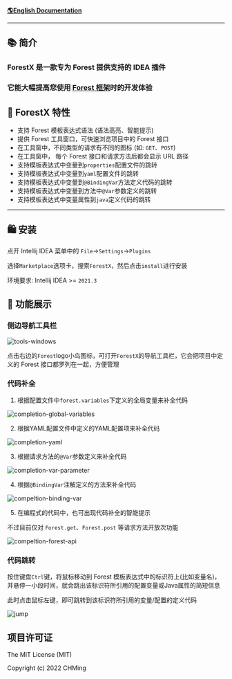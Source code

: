 [**🌎English Documentation**](README-EN.md)

-------------------------------------------------------------------------------

## 📚 简介
<!-- Plugin description -->
<h3>ForestX 是一款专为 Forest 提供支持的 IDEA 插件</h3>
<h3>它能大幅提高您使用 <a href="https://forest.dtflyx.com/">Forest 框架</a>时的开发体验</h2>

## 🎁 ForestX 特性
- 支持 Forest 模板表达式语法 (语法高亮、智能提示)
- 提供 Forest 工具窗口，可快速浏览项目中的 Forest 接口
- 在工具窗中，不同类型的请求有不同的图标 (如: `GET`、`POST`)
- 在工具窗中， 每个 Forest 接口和请求方法后都会显示 URL 路径
- 支持模板表达式中变量到`properties`配置文件的跳转
- 支持模板表达式中变量到`yaml`配置文件的跳转
- 支持模板表达式中变量到`@BindingVar`方法定义代码的跳转
- 支持模板表达式中变量到方法中`@Var`参数定义的跳转
- 支持模板表达式中变量属性到`java`定义代码的跳转

<!-- Plugin description end -->
-------------------------------------------------------------------------------

## 🛍 安装

点开 Intellij IDEA 菜单中的 `File`->`Settings`->`Plugins`

选择`Marketplace`选项卡，搜索`ForestX`，然后点击`install`进行安装

环境要求: Intellij IDEA >= `2021.3`

## 🎨 功能展示

### 侧边导航工具栏

![tools-windows](/img/tools-window.gif)

点击右边的`Forest`logo小鸟图标，可打开`ForestX`的导航工具栏，它会把项目中定义的 Forest 接口都罗列在一起，方便管理

### 代码补全

1. 根据配置文件中`forest.variables`下定义的全局变量来补全代码

![completion-global-variables](/img/completion-global-variables.gif)

2. 根据YAML配置文件中定义的YAML配置项来补全代码

![completion-yaml](/img/completion-yaml.gif)

3. 根据请求方法的`@Var`参数定义来补全代码

![completion-var-parameter](/img/completion-var-parameter.gif)

4. 根据`@BindingVar`注解定义的方法来补全代码

![compeltion-binding-var](/img/completion-BindingVar.gif)

5. 在编程式的代码中，也可出现代码补全的智能提示

不过目前仅对 `Forest.get`、`Forest.post` 等请求方法开放次功能

![compeltion-forest-api](/img/completion-forest-api.gif)

### 代码跳转

按住键盘`Ctrl`键，将鼠标移动到 Forest 模板表达式中的标识符上(比如变量名)，并悬停一小段时间，就会跳出该标识符所引用的配置变量或Java属性的简短信息

此时点击鼠标左键，即可跳转到该标识符所引用的变量/配置的定义代码

![jump](/img/jump-to-definition.gif)

项目许可证
--------------------------
The MIT License (MIT)

Copyright (c) 2022 CHMing

